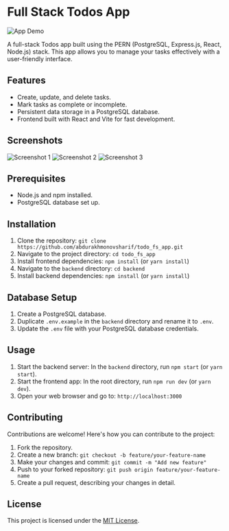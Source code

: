 # Full Stack Todos App

![App Demo](https://github.com/abdurakhmonovsharif/todo_fs_app/assets/115024917/2a54e9ee-3e7d-4169-88ec-eacf83e6506e)

A full-stack Todos app built using the PERN (PostgreSQL, Express.js, React, Node.js) stack. This app allows you to manage your tasks effectively with a user-friendly interface.

## Features

- Create, update, and delete tasks.
- Mark tasks as complete or incomplete.
- Persistent data storage in a PostgreSQL database.
- Frontend built with React and Vite for fast development.

## Screenshots

![Screenshot 1](https://github.com/abdurakhmonovsharif/todo_fs_app/assets/115024917/2a54e9ee-3e7d-4169-88ec-eacf83e6506e)
![Screenshot 2](https://github.com/abdurakhmonovsharif/todo_fs_app/assets/115024917/3b653803-ab4a-4e11-85f6-6bb56db3ecbd)
![Screenshot 3](https://github.com/abdurakhmonovsharif/todo_fs_app/assets/115024917/0883357a-8a86-4680-a9a1-11ebd8ba5b9c)

## Prerequisites

- Node.js and npm installed.
- PostgreSQL database set up.

## Installation

1. Clone the repository: `git clone https://github.com/abdurakhmonovsharif/todo_fs_app.git`
2. Navigate to the project directory: `cd todo_fs_app`
3. Install frontend dependencies: `npm install` (or `yarn install`)
4. Navigate to the `backend` directory: `cd backend`
5. Install backend dependencies: `npm install` (or `yarn install`)

## Database Setup

1. Create a PostgreSQL database.
2. Duplicate `.env.example` in the `backend` directory and rename it to `.env`.
3. Update the `.env` file with your PostgreSQL database credentials.

## Usage

1. Start the backend server: In the `backend` directory, run `npm start` (or `yarn start`).
2. Start the frontend app: In the root directory, run `npm run dev` (or `yarn dev`).
3. Open your web browser and go to: `http://localhost:3000`

## Contributing

Contributions are welcome! Here's how you can contribute to the project:

1. Fork the repository.
2. Create a new branch: `git checkout -b feature/your-feature-name`
3. Make your changes and commit: `git commit -m "Add new feature"`
4. Push to your forked repository: `git push origin feature/your-feature-name`
5. Create a pull request, describing your changes in detail.

## License

This project is licensed under the [MIT License](https://github.com/abdurakhmonovsharif/todo_fs_app/LICENSE).
